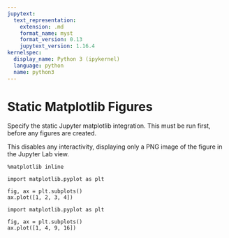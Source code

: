 ```yaml
---
jupytext:
  text_representation:
    extension: .md
    format_name: myst
    format_version: 0.13
    jupytext_version: 1.16.4
kernelspec:
  display_name: Python 3 (ipykernel)
  language: python
  name: python3
---
```


# Static Matplotlib Figures

Specify the static Jupyter matplotlib integration. This must be run first, before any figures are created.

This disables any interactivity, displaying only a PNG image of the figure in the Jupyter Lab view.

```{code-cell} ipython3
%matplotlib inline
```

```{code-cell} ipython3
import matplotlib.pyplot as plt

fig, ax = plt.subplots()
ax.plot([1, 2, 3, 4])
```


```{code-cell} ipython3
import matplotlib.pyplot as plt

fig, ax = plt.subplots()
ax.plot([1, 4, 9, 16])
```
